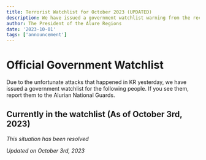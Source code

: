 ```yaml
---
title: Terrorist Watchlist for October 2023 (UPDATED)
description: We have issued a government watchlist warning from the recent events in KR.
author: The President of the Alure Regions
date: '2023-10-01'
tags: ['announcement']
---
```

# Official Government Watchlist
Due to the unfortunate attacks that happened in KR yesterday, we have issued a government watchlist for the following people. If you see them, report them to the Alurian National Guards.

## Currently in the watchlist (As of October 3rd, 2023)
*This situation has been resolved*

*Updated on October 3rd, 2023*
